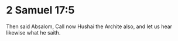 # 2 Samuel 17:5

Then said Absalom, Call now Hushai the Archite also, and let us hear likewise what he saith.